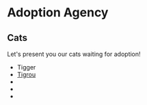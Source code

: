 # Adoption Agency #
## Cats ##
Let's present you our cats waiting for adoption!

- Tigger
- [Tigrou](tigrou.jpg)
- 
- 
- 
